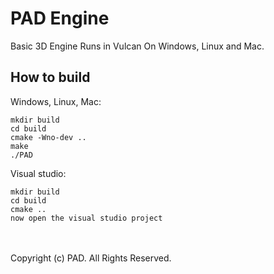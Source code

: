 ﻿# PAD Engine
Basic 3D Engine Runs in Vulcan On Windows, Linux and Mac.

How to build
---------

Windows, Linux, Mac:

	mkdir build
	cd build
	cmake -Wno-dev ..
	make
	./PAD

Visual studio:

	mkdir build
	cd build
	cmake ..
	now open the visual studio project

<br><br>
Copyright (c) PAD. All Rights Reserved.
